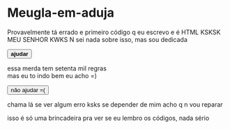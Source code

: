 # Meugla-em-aduja
Provavelmente tá errado e primeiro código q eu escrevo e é HTML KSKSK MEU SENHOR KWKS  N sei nada sobre isso, mas sou dedicada 
<!doctype HTML>
<HTML>
  <head>
    <title> socorro eu N seu oq eu tô fazendo </title>
   </head>
  <body>
    <button><strong> ajudar </strong></button>
    <p>essa merda tem setenta mil regras <br> mas eu to indo bem eu acho =) </p>
<button> não ajudar =( </button>
<p><a hrfe=https://instagram.com/ops_mahaleme2005?igshid=MmVlMjlkMTBhMg==></a></p>
<p> chama lá se ver algum erro ksks se depender de mim acho q n vou reparar</p>
  </body>
</HTML>





isso é só uma brincadeira pra ver se eu lembro os códigos, nada sério 
